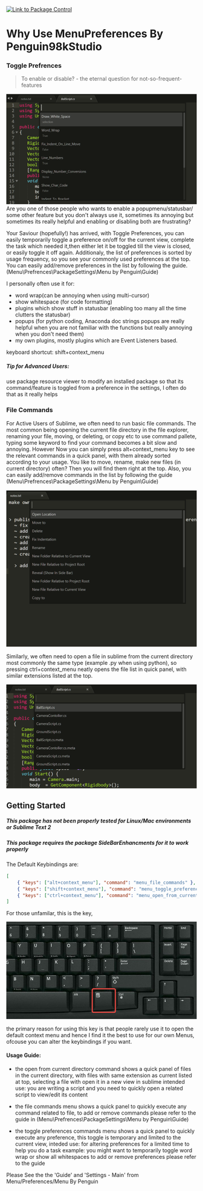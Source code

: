 [![Link to Package Control](https://packagecontrol.io/packages/MenuPreferences)](https://packagecontrol.io/packages/MenuPreferences)

# Why Use MenuPreferences By Penguin98kStudio

### Toggle Prefrences

> To enable or disable? - the eternal question for not-so-frequent-features

![Toggle Preferences Example](toggle-example.png)
Are you one of those people who wants to enable a popupmenu/statusbar/
some other feature but you don't always use it,
sometimes its annoying but sometimes its really helpful and
enabling or disabling both are frustrating?

Your Saviour (hopefully!) has arrived, with Toggle Preferences,
you can easily temporarily toggle a preference on/off for the current view,
complete the task which needed it,then either let it be toggled till the view
is closed, or easily toggle it off again. Additionaly, the list of preferences
is sorted by usage frequency, so you see your commonly used preferences at the
top. You can easily add/remove preferences in the list by following the guide.
(Menu\Prefrences\PackageSettings\Menu by Penguin\Guide)

I personally often use it for:
- word wrap(can be annoying when using multi-cursor)
- show whitespace (for code formatting)
- plugins which show stuff in statusbar
(enabling too many all the time clutters the statusbar)
- popups (for python coding, Anaconda doc strings popups are really helpful
	when you are not familiar with the functions but really annoying when you
	don't need them)
- my own plugins, mostly plugins which are Event Listeners based.

keyboard shortcut: shift+context_menu

##### Tip for Advanced Users:
use package resource viewer to modify an installed package
so that its command/feature is toggled from a preference
in the settings, I often do that as it really helps

### File Commands
For Active Users of Sublime, we often need to run basic file commands.
The most common being opening the current file directory in the file explorer,
renaming your file, moving, or deleting, or copy etc
to use command pallete, typing some keyword to find your command becomes a bit
slow and annoying. However Now you can simply press alt+context_menu key to see the
relevant commands in a quick panel, with them already sorted according to your
usage. You like to move, rename, make new files (in current directory) often?
Then you will find them right at the top. Also, you can easily add/remove
commands in the list by following the guide
(Menu\Prefrences\PackageSettings\Menu by Penguin\Guide)

![File Commands Example](commands-example.png)

Similarly, we often need to open a file in sublime from the current directory
most commonly the same type (example .py when using python), so pressing
ctrl+context_menu neatly opens the file list in quick panel,
with similar extensions listed at the top.

![Open File Example](open-example.png)

## Getting Started

##### This package has not been properly tested for Linux/Mac environments or Sublime Text 2
##### This package requires the package SideBarEnhancments for it to work properly

The Default Keybindings are:

```json
[
	{ "keys": ["alt+context_menu"], "command": "menu_file_commands" },
	{ "keys": ["shift+context_menu"], "command": "menu_toggle_preferences"	},
	{ "keys": ["ctrl+context_menu"], "command": "menu_open_from_current_dir" },
]
```
For those unfamilar, this is the key,

![Context Menu Key Image](menu-key-keyboard.png)

the primary reason for using this key is that people rarely use it to open
the default context menu and hence I find it the best to use for our own Menus,
ofcouse you can alter the keybindings if you want.

#### Usage Guide:

- the open from current directory command shows a quick panel of files in the
current directory, with files with same extension as current listed at top,
selecting a file with open it in a new view in sublime
intended use: you are writing a script and you need to quickly open a
related script to view/edit its content

- the file commands menu shows a quick panel to quickly execute any command
related to file,
to add or remove commands please refer to the guide in
(Menu\Prefrences\PackageSettings\Menu by Penguin\Guide)

- the toggle preferences commands menu shows a quick panel to quickly execute
any preference, this toggle is temporary and limited to the current view,
inteded use: for altering preferences for a limited time to help you do a task
example: you might want to temporarily toggle word wrap or show all whitespaces
to add or remove preferences please refer to the guide

Please See the the 'Guide' and 'Settings - Main'
from Menu/Preferences/Menu By Penguin
